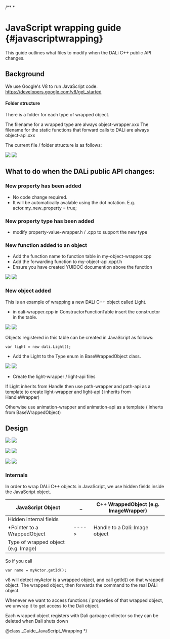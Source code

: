 /**
 *
# JavaScript wrapping guide  {#javascriptwrapping}

This guide outlines what files to modify when the DALi C++ public API changes.

## Background

We use Google's V8 to run JavaScript code.
https://developers.google.com/v8/get_started

#### Folder structure

There is a folder for each type of wrapped object.
  

The filename for a wrapped type are always object-wrapper.xxx
The filename for the static functions that forward calls to DALi are always object-api.xxx
  
The current file / folder structure is as follows:
  
![ ](../assets/img/javascript-wrapping-guide/folder-view.png)
![ ](folder-view.png)


## What to do when the DALi public API changes:

### New property has been added
- No code change required.
- It will be automatically avalable using the dot notation. E.g. actor.my_new_property = true;

### New property type has been added
- modify property-value-wrapper.h / .cpp to support the new type

### New function added to an object
- Add the function name to function table in my-object-wrapper.cpp
- Add the forwarding function to my-object-api.cpp/.h
- Ensure you have created YUIDOC documention above the function
  
![ ](../assets/img/javascript-wrapping-guide/adding-function.png)
![ ](adding-function.png)

### New object added

This is an example of wrapping a new DALi C++ object called Light.

- in dali-wrapper.cpp in ConstructorFunctionTable insert the constructor in the table.
  
![ ](../assets/img/javascript-wrapping-guide/constructors.png)
![ ](constructors.png)
  

Objects registered in this table can be created in JavaScript as follows:

~~~{.js}
var light = new dali.Light();
~~~

- Add the Light to the Type enum in BaseWrappedObject class.
  
![ ](../assets/img/javascript-wrapping-guide/base-wrapped-types.png)
![ ](base-wrapped-types.png)
  

-  Create the light-wrapper / light-api files
  
If Light inherits from Handle then use path-wrapper and path-api as a template to create light-wrapper and light-api
( inherits from HandleWrapper)
  
Otherwise use animation-wrapper and animation-api as a template ( inherts from BaseWrappedObject)



## Design
![ ](../assets/img/javascript-wrapping-guide/high-level-design.png)
![ ](high-level-design.png)


![ ](../assets/img/javascript-wrapping-guide/plugin-creation.png)
![ ](plugin-creation.png)


![ ](../assets/img/javascript-wrapping-guide/plugin-execution.png)
![ ](plugin-execution.png)

### Internals
In order to wrap DALi C++ objects in JavaScript, we use
hidden fields inside the JavaScript object.


  
| JavaScript Object                     |   _   |  C++ WrappedObject  (e.g. ImageWrapper)|
|---------------------------------------|-------|----------------------------------------|
| Hidden internal fields                |       |                                        |
| *Pointer to a     WrappedObject       | ----> |      Handle to a Dali::Image object    |
| Type of wrapped object (e.g. Image)   |       |                                        |
  

So if you call
~~~{.js}
var name = myActor.getId();
~~~
v8 will detect myActor is a wrapped object, and call getId() on that wrapped object.
The wrapped object, then forwards the command to the real DALi object.
  
Whenever we want to access functions / properties of that wrapped object, we unwrap it
to get access to the Dali object.
  
Each wrapped object registers with Dali garbage collector so they can be deleted
when Dali shuts down

@class _Guide_JavaScript_Wrapping
*/